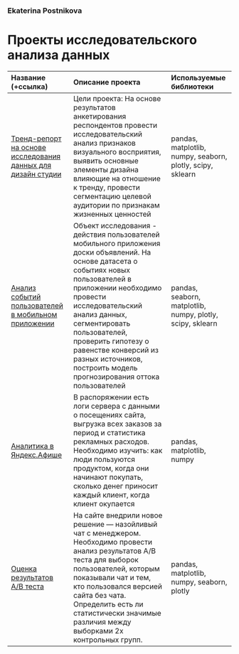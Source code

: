 ### Ekaterina Postnikova
# Проекты исследовательского анализа данных

| Название (+ссылка)  | Описание проекта| Используемые библиотеки|
| :--------------------|:--------------------|:--------------------|
| [Тренд-репорт на основе исследования данных для дизайн студии](https://github.com/ekaterinapost/projects/blob/master/eda_trend_report.ipynb) | Цели проекта: На основе результатов анкетирования респондентов провести исследовательский анализ признаков визуального восприятия, выявить основные элементы дизайна влияющие на отношение к тренду, провести сегментацию целевой аудитории по признакам жизненных ценностей | pandas, matplotlib, numpy, seaborn, plotly, scipy, sklearn| 
| [Анализ событий пользователей в мобильном приложении](https://nbviewer.jupyter.org/github/ekaterinapost/pojects_metrics/blob/master/analysis_app_useless_things.ipynb) | Объект исследования - действия пользователей мобильного приложения доски объявлений. На основе датасета о событиях новых пользователей в приложении необходимо провести исследовательский анализ данных, сегментировать пользователей, проверить гипотезу о равенстве конверсий из разных источников, построить модель прогнозирования оттока пользователей | pandas, seaborn, matplotlib, numpy, plotly, scipy, sklearn | 
| [Аналитика в Яндекс.Афише](https://nbviewer.jupyter.org/github/ekaterinapost/pojects_metrics/blob/master/afisha-metrics.ipynb) | В распоряжении есть логи сервера с данными о посещениях сайта, выгрузка всех заказов за период и статистика рекламных расходов. Необходимо изучить: как люди пользуются продуктом, когда они начинают покупать, сколько денег приносит каждый клиент, когда клиент окупается | pandas, matplotlib, numpy | 
| [Оценка результатов A/B теста](https://nbviewer.jupyter.org/github/ekaterinapost/pojects_metrics/blob/master/ab_test.ipynb) | На сайте внедрили новое решение — назойливый чат с менеджером. Необходимо провести анализ результатов A/B теста для выборок пользователей, которым показывали чат и тем, кто пользовался версией сайта без чата. Определить есть ли статистически значимые различия между выборками 2х контрольных групп. | pandas, matplotlib, numpy, seaborn, plotly | 
